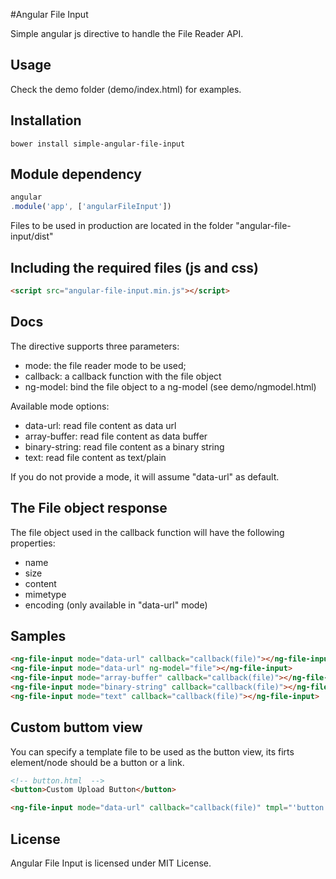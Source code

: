 #Angular File Input

Simple angular js directive to handle the File Reader API.

## Usage

Check the demo folder (demo/index.html) for examples.

## Installation

```
bower install simple-angular-file-input
```

## Module dependency

```js
angular
.module('app', ['angularFileInput'])
```

Files to be used in production are located in the folder "angular-file-input/dist"

## Including the required files (js and css)

```html
<script src="angular-file-input.min.js"></script> 
```

## Docs

The directive supports three parameters:

- mode: the file reader mode to be used;
- callback: a callback function with the file object
- ng-model: bind the file object to a ng-model (see demo/ngmodel.html)

Available mode options:

- data-url: read file content as data url
- array-buffer: read file content as data buffer
- binary-string: read file content as a binary string
- text: read file content as text/plain 

If you do not provide a mode, it will assume "data-url" as default.

## The File object response

The file object used in the callback function will have the following properties:

- name
- size
- content
- mimetype
- encoding (only available in "data-url" mode)

Samples
-------------------------

```html
<ng-file-input mode="data-url" callback="callback(file)"></ng-file-input>
<ng-file-input mode="data-url" ng-model="file"></ng-file-input>
<ng-file-input mode="array-buffer" callback="callback(file)"></ng-file-input>
<ng-file-input mode="binary-string" callback="callback(file)"></ng-file-input>
<ng-file-input mode="text" callback="callback(file)"></ng-file-input>
```

Custom buttom view
-----------------------
You can specify a template file to be used as the button view, its firts element/node should be a button or a link.

```html
<!-- button.html  -->
<button>Custom Upload Button</button>
```

```html
<ng-file-input mode="data-url" callback="callback(file)" tmpl="'button.html'"></ng-file-input>
```

License
-------------------------
Angular File Input is licensed under MIT License.
